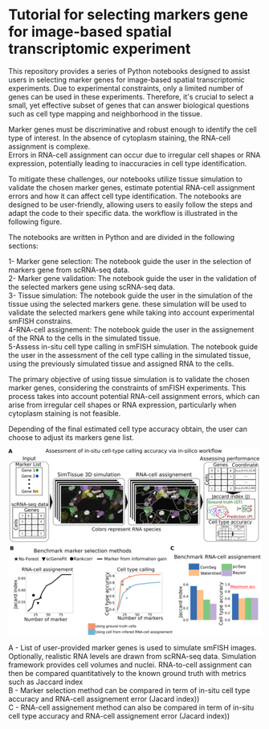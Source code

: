 

# Tutorial for selecting markers gene for image-based spatial transcriptomic experiment
This repository provides a series of Python notebooks designed to assist users in selecting marker
genes for image-based spatial transcriptomic experiments. Due to experimental constraints,
only a limited number of genes can be used in these experiments. Therefore, 
it's crucial to select a small, yet effective subset of genes that can
answer biological questions such as cell type mapping and neighborhood in the tissue.  

Marker genes must be discriminative and robust enough to identify the cell type of interest.
In the absence of cytoplasm staining,  the RNA-cell assignment is complexe.  
Errors in RNA-cell assignment can occur due to irregular cell shapes or RNA expression,
potentially leading to inaccuracies in cell type identification.  

To mitigate these challenges, our notebooks utilize tissue simulation to 
validate the chosen marker genes, estimate potential RNA-cell assignment errors and how it can affect cell type identification. 
The notebooks are designed to be user-friendly, allowing users to easily follow the
steps and adapt the code to their specific data. the workflow is illustrated in the following figure.


The notebooks are written in Python and are divided in the following sections:

1- Marker gene selection: The notebook guide the user in the selection of markers gene from scRNA-seq data.  
2- Marker gene validation: The notebook guide the user in the validation of the selected markers gene using scRNA-seq data.  
3- Tissue simulation: The notebook guide the user in the simulation of the tissue using the selected markers gene. these simulation will be used to validate the selected markers gene 
while taking into account experimental smFISH constrains.  
4-RNA-cell assignement: The notebook guide the user in the assignement
of the RNA to the cells in the simulated tissue.  
5-Assess in-situ cell type calling in smFISH simulation. The notebook guide the user in the assessment of the cell type calling in the simulated tissue, 
using the previously simulated tissue and assigned RNA to the cells. 

The primary objective of using tissue simulation is to validate
the chosen marker genes, considering the constraints of smFISH experiments.
This process takes into account potential RNA-cell assignment errors, which can arise from
irregular cell shapes or RNA expression, particularly when cytoplasm staining is not feasible.

Depending of the final estimated cell type accuracy obtain, the user can choose to adjust its markers gene list.

![Alt text](fig/preparing_experiment4.png?raw=true "Title")

 A - List of user-provided marker genes is used to simulate smFISH images.
 Optionally, realistic RNA levels are drawn from scRNA-seq data. 
 Simulation framework provides cell volumes and nuclei. 
 RNA-to-cell assignment can then be compared quantitatively to the 
 known ground truth with metrics such as Jaccard index  
 B - Marker selection method can be compared in term of in-situ cell type accuracy and RNA-cell assignement error (Jacard index))  
 C - RNA-cell assignement method can also be compared in term of in-situ cell type accuracy and RNA-cell assignement error (Jacard index))